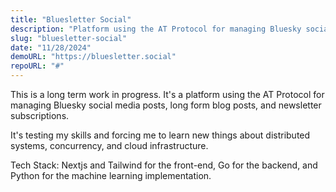 ```yaml
---
title: "Bluesletter Social"
description: "Platform using the AT Protocol for managing Bluesky social media posts, long form blog posts, and newsletter subscriptions."  
slug: "bluesletter-social"
date: "11/28/2024"
demoURL: "https://bluesletter.social"
repoURL: "#"
---
```


<!-- ![Astro Sphere](/astro-sphere.jpg) -->

This is a long term work in progress. It's a platform using the AT Protocol for managing Bluesky social media posts, long form blog posts, and newsletter subscriptions.

It's testing my skills and forcing me to learn new things about distributed systems, concurrency, and cloud infrastructure.

Tech Stack: Nextjs and Tailwind for the front-end, Go for the backend, and Python for the machine learning implementation.